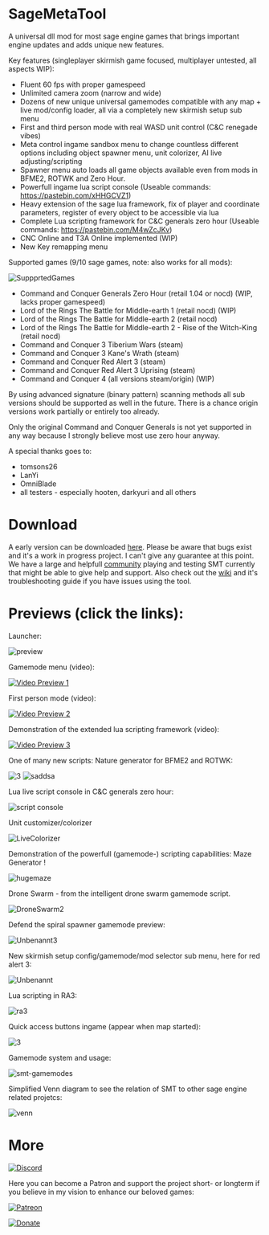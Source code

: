 # SageMetaTool

A universal dll mod for most sage engine games that brings important engine updates and adds unique new features.

Key features (singleplayer skirmish game focused, multiplayer untested, all aspects WIP):
- Fluent 60 fps with proper gamespeed
- Unlimited camera zoom (narrow and wide)
- Dozens of new unique universal gamemodes compatible with any map + live mod/config loader, all via a completely new skirmish setup sub menu
- First and third person mode with real WASD unit control (C&C renegade vibes)
- Meta control ingame sandbox menu to change countless different options including object spawner menu, unit colorizer, AI live adjusting/scripting
- Spawner menu auto loads all game objects available even from mods in BFME2, ROTWK and Zero Hour. 
- Powerfull ingame lua script console (Useable commands: https://pastebin.com/xHHGCVZ1)
- Heavy extension of the sage lua framework, fix of player and coordinate parameters, register of every object to be accessible via lua
- Complete Lua scripting framework for C&C generals zero hour (Useable commands: https://pastebin.com/M4wZcJKv)
- CNC Online and T3A Online implemented (WIP)
- New Key remapping menu

Supported games (9/10 sage games, note: also works for all mods):

![SuppprtedGames](https://user-images.githubusercontent.com/26028969/145710215-ffac9e00-9a3d-4dc6-ae7b-0cbf4d328c0a.PNG)

- Command and Conquer Generals Zero Hour (retail 1.04 or nocd) (WIP, lacks proper gamespeed)
- Lord of the Rings The Battle for Middle-earth 1 (retail nocd) (WIP)
- Lord of the Rings The Battle for Middle-earth 2 (retail nocd)
- Lord of the Rings The Battle for Middle-earth 2 - Rise of the Witch-King (retail nocd)
- Command and Conquer 3 Tiberium Wars (steam)
- Command and Conquer 3 Kane's Wrath (steam)
- Command and Conquer Red Alert 3 (steam)
- Command and Conquer Red Alert 3 Uprising (steam)
- Command and Conquer 4 (all versions steam/origin) (WIP)

By using advanced signature (binary pattern) scanning methods all sub versions should be supported as well in the future. There is a chance origin versions work partially or entirely too already.

Only the original Command and Conquer Generals is not yet supported in any way because I strongly believe most use zero hour anyway.

A special thanks goes to:

- tomsons26
- LanYi
- OmniBlade
- all testers - especially hooten, darkyuri and all others

# Download

A early version can be downloaded [here](https://www.patreon.com/posts/53702342). Please be aware that bugs exist and it's a work in progress project.
I can't give any guarantee at this point. We have a large and helpfull [community](https://www.patreon.com/posts/52801927) playing and testing SMT currently that might be able to give help and support. Also check out the [wiki](https://github.com/MetaIdea/SageMetaTool/wiki#faq) and it's troubleshooting guide if you have issues using the tool.

# Previews (click the links):

Launcher:

![preview](https://user-images.githubusercontent.com/26028969/125347144-dd0b5000-e35a-11eb-9f2a-9577563aceb7.JPG)

Gamemode menu (video):

[![Video Preview 1](https://img.youtube.com/vi/hn2ikuj7288/0.jpg)](https://www.youtube.com/watch?v=hn2ikuj7288)

First person mode (video):

[![Video Preview 2](https://img.youtube.com/vi/iyZFXCaPxiU/0.jpg)](https://www.youtube.com/watch?v=iyZFXCaPxiU)

Demonstration of the extended lua scripting framework (video):

[![Video Preview 3](https://img.youtube.com/vi/sMp1uMzCIdk/0.jpg)](https://www.youtube.com/watch?v=sMp1uMzCIdk)

One of many new scripts: Nature generator for BFME2 and ROTWK:

![3](https://user-images.githubusercontent.com/26028969/123271899-8f40bc00-d501-11eb-9ba1-cf3d2df106f3.JPG)
![saddsa](https://user-images.githubusercontent.com/26028969/123271936-9962ba80-d501-11eb-9f5a-0ffdae52adf5.JPG)

Lua live script console in C&C generals zero hour:

![script console](https://user-images.githubusercontent.com/26028969/123272044-af707b00-d501-11eb-86ab-486bd4d24d6a.JPG)

Unit customizer/colorizer

![LiveColorizer](https://user-images.githubusercontent.com/26028969/145855539-22588b43-c8fd-4d02-948c-9002ddf58162.JPG)

Demonstration of the powerfull (gamemode-) scripting capabilities: Maze Generator !

![hugemaze](https://user-images.githubusercontent.com/26028969/145855806-e2f4a6a7-9ae3-4e44-8e20-909122cfa71f.JPG)

 Drone Swarm - from the intelligent drone swarm gamemode script.

 ![DroneSwarm2](https://user-images.githubusercontent.com/26028969/145855915-13852ab0-6e34-4ae6-926d-b5c690e2a79d.JPG)

 Defend the spiral spawner gamemode preview:

 ![Unbenannt3](https://user-images.githubusercontent.com/26028969/145856100-ba3cfb64-fe96-4078-a317-d1d75177fec5.JPG)

New skirmish setup config/gamemode/mod selector sub menu, here for red alert 3:

![Unbenannt](https://user-images.githubusercontent.com/26028969/145856224-103ede5d-6fff-4aab-96c7-5cc396c716f3.JPG)

Lua scripting in RA3:

![ra3](https://user-images.githubusercontent.com/26028969/145856291-79c88baf-66e8-4e8c-a774-ade5ea1c234f.PNG)

Quick access buttons ingame (appear when map started):

![3](https://user-images.githubusercontent.com/26028969/155856496-898c3df1-3313-4f24-93cc-4d7ba00fa710.PNG)

Gamemode system and usage:

![smt-gamemodes](https://user-images.githubusercontent.com/26028969/145856442-aaf583da-d01e-4f18-8363-15f61b713620.jpg)

Simplified Venn diagram to see the relation of SMT to other sage engine related projetcs: 

![venn](https://user-images.githubusercontent.com/26028969/145856762-990a5387-37e8-4b12-8ca6-f6463dd5f231.png)

# More

[![Discord](https://discord.com/assets/ff41b628a47ef3141164bfedb04fb220.png)](https://discord.gg/3vEazayfaV)

Here you can become a Patron and support the project short- or longterm if you believe in my vision to enhance our beloved games:

[![Patreon](https://not2grand.co.uk/wp-content/uploads/2018/07/patreon-logo.png)](https://www.patreon.com/metaidea)

[![Donate](https://www.paypalobjects.com/webstatic/i/logo/rebrand/ppcom.svg)](https://www.paypal.me/meta888)
